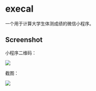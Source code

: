 # execal

一个用于计算大学生体测成绩的微信小程序。

## Screenshot

小程序二维码：

![](https://mayandev.oss-cn-hangzhou.aliyuncs.com/blog/execal-1.jpeg)


截图：

![](https://mayandev.oss-cn-hangzhou.aliyuncs.com/blog/execal-2.jpeg)


